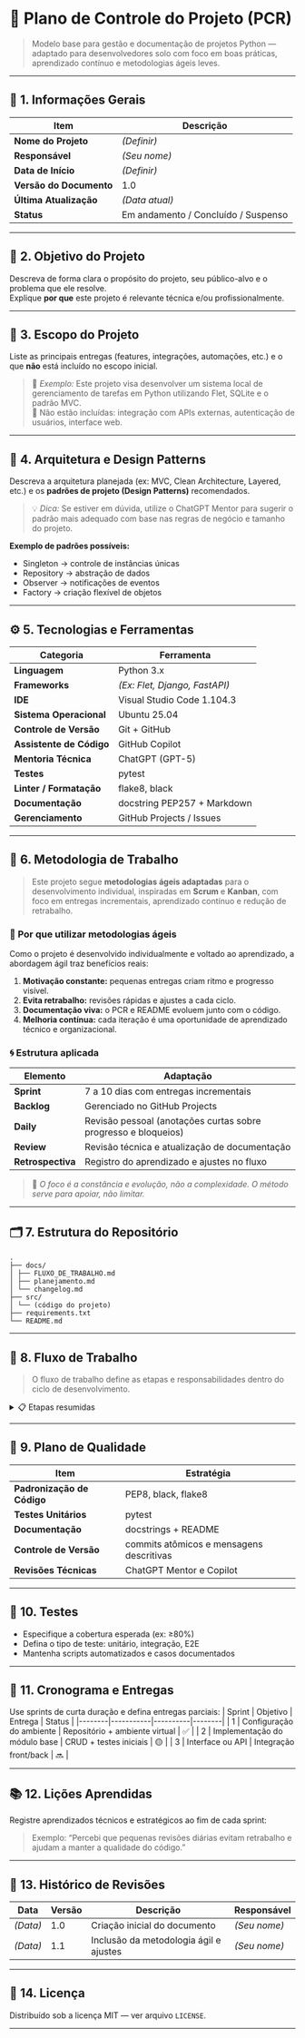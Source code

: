 # 🧭 Plano de Controle do Projeto (PCR)

> Modelo base para gestão e documentação de projetos Python — adaptado para desenvolvedores solo com foco em boas práticas, aprendizado contínuo e metodologias ágeis leves.

---

## 📘 1. Informações Gerais
| Item | Descrição |
|------|------------|
| **Nome do Projeto** | *(Definir)* |
| **Responsável** | *(Seu nome)* |
| **Data de Início** | *(Definir)* |
| **Versão do Documento** | 1.0 |
| **Última Atualização** | *(Data atual)* |
| **Status** | Em andamento / Concluído / Suspenso |

---

## 🎯 2. Objetivo do Projeto
Descreva de forma clara o propósito do projeto, seu público-alvo e o problema que ele resolve.  
Explique **por que** este projeto é relevante técnica e/ou profissionalmente.

---

## 🧱 3. Escopo do Projeto
Liste as principais entregas (features, integrações, automações, etc.) e o que **não** está incluído no escopo inicial.

> 🔸 *Exemplo:* Este projeto visa desenvolver um sistema local de gerenciamento de tarefas em Python utilizando Flet, SQLite e o padrão MVC.  
> 🔹 Não estão incluídas: integração com APIs externas, autenticação de usuários, interface web.

---

## 🧩 4. Arquitetura e Design Patterns
Descreva a arquitetura planejada (ex: MVC, Clean Architecture, Layered, etc.) e os **padrões de projeto (Design Patterns)** recomendados.  

> 💡 *Dica:* Se estiver em dúvida, utilize o ChatGPT Mentor para sugerir o padrão mais adequado com base nas regras de negócio e tamanho do projeto.

**Exemplo de padrões possíveis:**
- Singleton → controle de instâncias únicas  
- Repository → abstração de dados  
- Observer → notificações de eventos  
- Factory → criação flexível de objetos  

---

## ⚙️ 5. Tecnologias e Ferramentas
| Categoria | Ferramenta |
|------------|-------------|
| **Linguagem** | Python 3.x |
| **Frameworks** | *(Ex: Flet, Django, FastAPI)* |
| **IDE** | Visual Studio Code 1.104.3 |
| **Sistema Operacional** | Ubuntu 25.04 |
| **Controle de Versão** | Git + GitHub |
| **Assistente de Código** | GitHub Copilot |
| **Mentoria Técnica** | ChatGPT (GPT-5) |
| **Testes** | pytest |
| **Linter / Formatação** | flake8, black |
| **Documentação** | docstring PEP257 + Markdown |
| **Gerenciamento** | GitHub Projects / Issues |

---

## 🧠 6. Metodologia de Trabalho

> Este projeto segue **metodologias ágeis adaptadas** para o desenvolvimento individual, inspiradas em **Scrum** e **Kanban**, com foco em entregas incrementais, aprendizado contínuo e redução de retrabalho.

### 💬 Por que utilizar metodologias ágeis
Como o projeto é desenvolvido individualmente e voltado ao aprendizado, a abordagem ágil traz benefícios reais:
1. **Motivação constante:** pequenas entregas criam ritmo e progresso visível.  
2. **Evita retrabalho:** revisões rápidas e ajustes a cada ciclo.  
3. **Documentação viva:** o PCR e README evoluem junto com o código.  
4. **Melhoria contínua:** cada iteração é uma oportunidade de aprendizado técnico e organizacional.  

### 🌀 Estrutura aplicada
| Elemento | Adaptação |
|-----------|------------|
| **Sprint** | 7 a 10 dias com entregas incrementais |
| **Backlog** | Gerenciado no GitHub Projects |
| **Daily** | Revisão pessoal (anotações curtas sobre progresso e bloqueios) |
| **Review** | Revisão técnica e atualização de documentação |
| **Retrospectiva** | Registro do aprendizado e ajustes no fluxo |

> 📘 *O foco é a constância e evolução, não a complexidade. O método serve para apoiar, não limitar.*

---

## 🗂️ 7. Estrutura do Repositório

```
.
├── docs/
│ ├── FLUXO_DE_TRABALHO.md
│ ├── planejamento.md
│ └── changelog.md
├── src/
│ └── (código do projeto)
├── requirements.txt
└── README.md
``` 

---

## 🔄 8. Fluxo de Trabalho
> O fluxo de trabalho define as etapas e responsabilidades dentro do ciclo de desenvolvimento.

<details>
<summary>📋 Etapas resumidas</summary>

1. **Planejamento inicial:** definir objetivo, escopo e arquitetura.  
2. **Criação do repositório GitHub:** configurar estrutura e arquivos padrão.  
3. **Desenvolvimento:** implementar código conforme planejamento.  
4. **Documentação contínua:** atualizar PCR e README a cada entrega.  
5. **Revisão:** verificar código, linting e testes antes do commit.  
6. **Commit e push:** mensagens padronizadas seguindo Conventional Commits.  
7. **Feedback:** revisar junto ao ChatGPT Mentor antes do próximo ciclo.  

</details>

---

## 🧩 9. Plano de Qualidade
| Item | Estratégia |
|------|-------------|
| **Padronização de Código** | PEP8, black, flake8 |
| **Testes Unitários** | pytest |
| **Documentação** | docstrings + README |
| **Controle de Versão** | commits atômicos e mensagens descritivas |
| **Revisões Técnicas** | ChatGPT Mentor e Copilot |

---

## 🧪 10. Testes
- Especifique a cobertura esperada (ex: ≥80%)  
- Defina o tipo de teste: unitário, integração, E2E  
- Mantenha scripts automatizados e casos documentados

---

## 🧭 11. Cronograma e Entregas
Use sprints de curta duração e defina entregas parciais:
| Sprint | Objetivo | Entrega | Status |
|--------|-----------|----------|--------|
| 1 | Configuração do ambiente | Repositório + ambiente virtual | ✅ |
| 2 | Implementação do módulo base | CRUD + testes iniciais | 🟡 |
| 3 | Interface ou API | Integração front/back | 🔜 |

---

## 📚 12. Lições Aprendidas
Registre aprendizados técnicos e estratégicos ao fim de cada sprint:
> Exemplo: “Percebi que pequenas revisões diárias evitam retrabalho e ajudam a manter a qualidade do código.”

---

## 🧾 13. Histórico de Revisões
| Data | Versão | Descrição | Responsável |
|------|---------|------------|--------------|
| *(Data)* | 1.0 | Criação inicial do documento | *(Seu nome)* |
| *(Data)* | 1.1 | Inclusão da metodologia ágil e ajustes | *(Seu nome)* |

---

## 📜 14. Licença
Distribuído sob a licença MIT — ver arquivo `LICENSE`.

---
